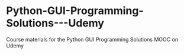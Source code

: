 # Python-GUI-Programming-Solutions---Udemy
Course materials for the Python GUI Programming Solutions MOOC on Udemy

